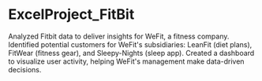 # ExcelProject_FitBit
Analyzed Fitbit data to deliver insights for WeFit, a fitness company. Identified potential customers for WeFit's subsidiaries: LeanFit (diet plans), FitWear (fitness gear), and Sleepy-Nights (sleep app). Created a dashboard to visualize user activity, helping WeFit's management make data-driven decisions.
